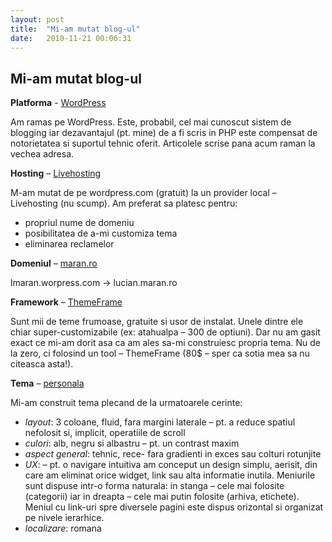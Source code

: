 ```yaml
---
layout: post
title:  "Mi-am mutat blog-ul"
date:   2010-11-21 00:06:31
---
```


## Mi-am mutat blog-ul ##

**Platforma** - [WordPress](http://wordpress.com)

Am ramas pe WordPress. Este,  probabil, cel mai cunoscut sistem de blogging iar dezavantajul (pt. mine) de a fi scris in PHP este compensat de notorietatea si suportul tehnic oferit. Articolele scrise pana acum raman la vechea adresa.

**Hosting** – [Livehosting](http://livehosting.ro)

M-am mutat de pe wordpress.com (gratuit)  la un provider local – Livehosting (nu scump). Am preferat sa platesc pentru:

- propriul nume de domeniu
- posibilitatea de a-mi customiza tema
- eliminarea reclamelor

**Domeniul** – [maran.ro](http://maran.ro)

lmaran.worpress.com -> lucian.maran.ro

**Framework** – [ThemeFrame](http://themeframe.com)

Sunt mii de teme frumoase, gratuite si usor de instalat. Unele dintre ele chiar super-customizabile (ex: atahualpa – 300 de optiuni). Dar nu am gasit exact ce mi-am dorit asa ca am ales sa-mi construiesc propria tema. Nu de la zero, ci folosind un tool – ThemeFrame (80$ – sper ca sotia mea sa nu citeasca asta!).

**Tema** – [personala](http://maran.ro)

Mi-am construit tema plecand de la urmatoarele cerinte:

- *layout*: 3 coloane, fluid, fara margini laterale – pt. a reduce spatiul nefolosit si, implicit, operatiile de scroll
- *culori*: alb, negru si albastru –  pt. un contrast maxim
- *aspect general*: tehnic, rece-  fara gradienti in exces sau  colturi rotunjite
- *UX*: – pt. o navigare intuitiva am conceput un design simplu, aerisit,  din care am eliminat orice widget, link sau alta informatie inutila. Meniurile sunt dispuse intr-o forma naturala: in stanga – cele mai folosite (categorii) iar in dreapta – cele mai putin folosite (arhiva, etichete). Meniul cu link-uri spre diversele pagini este dispus orizontal si organizat pe nivele ierarhice.
- *localizare*: romana


